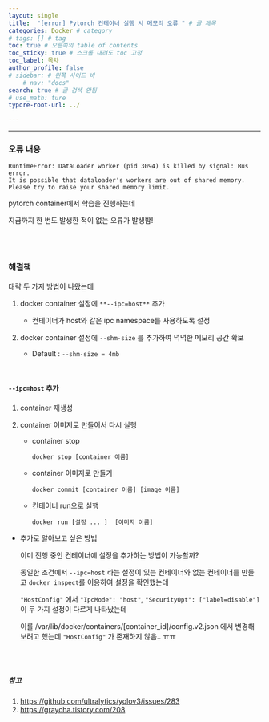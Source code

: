 ```yaml
---
layout: single
title:  "[error] Pytorch 컨테이너 실행 시 메모리 오류 " # 글 제목
categories: Docker # category
# tags: [] # tag
toc: true # 오른쪽의 table of contents
toc_sticky: true # 스크롤 내려도 toc 고정
toc_label: 목차
author_profile: false
# sidebar: # 왼쪽 사이드 바
    # nav: "docs"
search: true # 글 검색 안됨
# use_math: ture
typore-root-url: ../

---
```


****



### 오류 내용

``````
RuntimeError: DataLoader worker (pid 3094) is killed by signal: Bus error. 
It is possible that dataloader's workers are out of shared memory. Please try to raise your shared memory limit.
``````



pytorch container에서 학습을 진행하는데  

지금까지 한 번도 발생한 적이 없는 오류가 발생함!

<br><br>



### 해결책

대략 두 가지 방법이 나왔는데

1. docker container 설정에 `**--ipc=host**` 추가

   - 컨테이너가 host와 같은 ipc namespace를 사용하도록 설정
2. docker container 설정에  `--shm-size` 를 추가하여 넉넉한 메모리 공간 확보

   - Default :  `--shm-size = 4mb`

   

<br>

#### `--ipc=host` 추가

1. container 재생성

2. container 이미지로 만들어서 다시 실행 

   - container stop

     ```
     docker stop [container 이름]
     ```

   - container 이미지로 만들기

     ```
     docker commit [container 이름] [image 이름]
     ```

   - 컨테이너 run으로 실행

     ```
     docker run [설정 ... ]  [이미지 이름]
     ```



- 추가로 알아보고 싶은 방법

  이미 진행 중인 컨테이너에 설정을 추가하는 방법이 가능할까?

  동일한 조건에서 `--ipc=host` 라는 설정이 있는 컨테이너와 없는 컨테이너를 만들고 `docker inspect`를 이용하여 설정을 확인했는데

  `"HostConfig"` 에서 `"IpcMode": "host"`, `"SecurityOpt": ["label=disable"]` 이 두 가지 설정이 다르게 나타났는데

  이를 /var/lib/docker/containers/[container_id]/config.v2.json 에서 변경해보려고 했는데 `"HostConfig"` 가 존재하지 않음.. ㅠㅠ 



<br><br>



##### 참고

1. https://github.com/ultralytics/yolov3/issues/283
2. https://graycha.tistory.com/208
